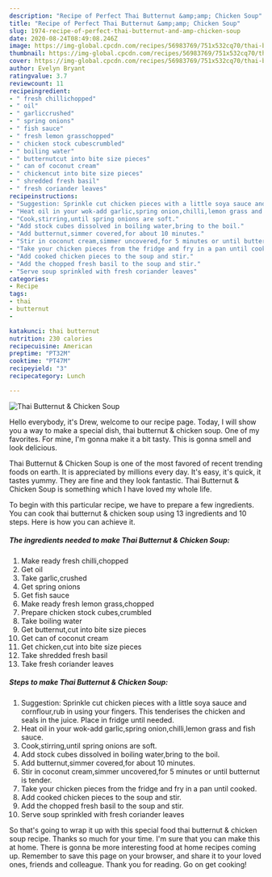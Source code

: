 ```yaml
---
description: "Recipe of Perfect Thai Butternut &amp;amp; Chicken Soup"
title: "Recipe of Perfect Thai Butternut &amp;amp; Chicken Soup"
slug: 1974-recipe-of-perfect-thai-butternut-and-amp-chicken-soup
date: 2020-08-24T08:49:08.246Z
image: https://img-global.cpcdn.com/recipes/56983769/751x532cq70/thai-butternut-chicken-soup-recipe-main-photo.jpg
thumbnail: https://img-global.cpcdn.com/recipes/56983769/751x532cq70/thai-butternut-chicken-soup-recipe-main-photo.jpg
cover: https://img-global.cpcdn.com/recipes/56983769/751x532cq70/thai-butternut-chicken-soup-recipe-main-photo.jpg
author: Evelyn Bryant
ratingvalue: 3.7
reviewcount: 11
recipeingredient:
- " fresh chillichopped"
- " oil"
- " garliccrushed"
- " spring onions"
- " fish sauce"
- " fresh lemon grasschopped"
- " chicken stock cubescrumbled"
- " boiling water"
- " butternutcut into bite size pieces"
- " can of coconut cream"
- " chickencut into bite size pieces"
- " shredded fresh basil"
- " fresh coriander leaves"
recipeinstructions:
- "Suggestion: Sprinkle cut chicken pieces with a little soya sauce and cornflour,rub in using your fingers. This tenderises the chicken and seals in the juice. Place in fridge until needed."
- "Heat oil in your wok-add garlic,spring onion,chilli,lemon grass and fish sauce."
- "Cook,stirring,until spring onions are soft."
- "Add stock cubes dissolved in boiling water,bring to the boil."
- "Add butternut,simmer covered,for about 10 minutes."
- "Stir in coconut cream,simmer uncovered,for 5 minutes or until butternut is tender."
- "Take your chicken pieces from the fridge and fry in a pan until cooked."
- "Add cooked chicken pieces to the soup and stir."
- "Add the chopped fresh basil to the soup and stir."
- "Serve soup sprinkled with fresh coriander leaves"
categories:
- Recipe
tags:
- thai
- butternut
- 

katakunci: thai butternut  
nutrition: 230 calories
recipecuisine: American
preptime: "PT32M"
cooktime: "PT47M"
recipeyield: "3"
recipecategory: Lunch

---
```



![Thai Butternut &amp; Chicken Soup](https://img-global.cpcdn.com/recipes/56983769/751x532cq70/thai-butternut-chicken-soup-recipe-main-photo.jpg)

Hello everybody, it's Drew, welcome to our recipe page. Today, I will show you a way to make a special dish, thai butternut &amp; chicken soup. One of my favorites. For mine, I'm gonna make it a bit tasty. This is gonna smell and look delicious.

Thai Butternut &amp; Chicken Soup is one of the most favored of recent trending foods on earth. It is appreciated by millions every day. It's easy, it's quick, it tastes yummy. They are fine and they look fantastic. Thai Butternut &amp; Chicken Soup is something which I have loved my whole life.




To begin with this particular recipe, we have to prepare a few ingredients. You can cook thai butternut &amp; chicken soup using 13 ingredients and 10 steps. Here is how you can achieve it.

<!--inarticleads1-->

##### The ingredients needed to make Thai Butternut &amp; Chicken Soup:

1. Make ready  fresh chilli,chopped
1. Get  oil
1. Take  garlic,crushed
1. Get  spring onions
1. Get  fish sauce
1. Make ready  fresh lemon grass,chopped
1. Prepare  chicken stock cubes,crumbled
1. Take  boiling water
1. Get  butternut,cut into bite size pieces
1. Get  can of coconut cream
1. Get  chicken,cut into bite size pieces
1. Take  shredded fresh basil
1. Take  fresh coriander leaves




<!--inarticleads2-->

##### Steps to make Thai Butternut &amp; Chicken Soup:

1. Suggestion: Sprinkle cut chicken pieces with a little soya sauce and cornflour,rub in using your fingers. This tenderises the chicken and seals in the juice. Place in fridge until needed.
1. Heat oil in your wok-add garlic,spring onion,chilli,lemon grass and fish sauce.
1. Cook,stirring,until spring onions are soft.
1. Add stock cubes dissolved in boiling water,bring to the boil.
1. Add butternut,simmer covered,for about 10 minutes.
1. Stir in coconut cream,simmer uncovered,for 5 minutes or until butternut is tender.
1. Take your chicken pieces from the fridge and fry in a pan until cooked.
1. Add cooked chicken pieces to the soup and stir.
1. Add the chopped fresh basil to the soup and stir.
1. Serve soup sprinkled with fresh coriander leaves




So that's going to wrap it up with this special food thai butternut &amp; chicken soup recipe. Thanks so much for your time. I'm sure that you can make this at home. There is gonna be more interesting food at home recipes coming up. Remember to save this page on your browser, and share it to your loved ones, friends and colleague. Thank you for reading. Go on get cooking!
